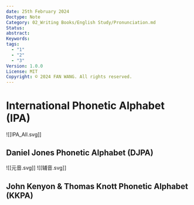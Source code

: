 ```yaml
---
date: 25th February 2024
Doctype: Note
Category: 02_Writing Books/English Study/Pronunciation.md
Status: 
abstract: 
Keywords: 
tags:
  - "1"
  - "2"
  - "3"
Version: 1.0.0
License: MIT
Copyright: © 2024 FAN WANG. All rights reserved.
---
```

# International Phonetic Alphabet (IPA)
![[IPA_All.svg]]
## Daniel Jones Phonetic Alphabet (DJPA)
![[元音.svg]]
![[辅音.svg]]
## John Kenyon & Thomas Knott Phonetic Alphabet (KKPA)
